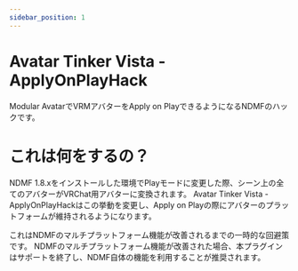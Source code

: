 ```yaml
---
sidebar_position: 1
---
```


# Avatar Tinker Vista - ApplyOnPlayHack

Modular AvatarでVRMアバターをApply on PlayできるようになるNDMFのハックです。

# これは何をするの？

NDMF 1.8.xをインストールした環境でPlayモードに変更した際、シーン上の全てのアバターがVRChat用アバターに変換されます。
Avatar Tinker Vista - ApplyOnPlayHackはこの挙動を変更し、Apply on Playの際にアバターのプラットフォームが維持されるようになります。

これはNDMFのマルチプラットフォーム機能が改善されるまでの一時的な回避策です。
NDMFのマルチプラットフォーム機能が改善された場合、本プラグインはサポートを終了し、NDMF自体の機能を利用することが推奨されます。

